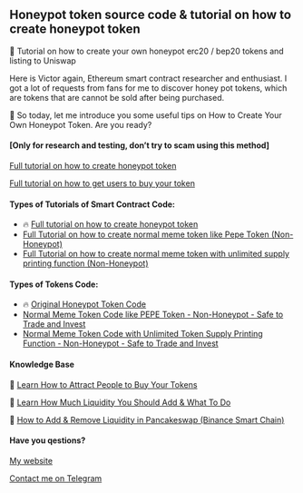 ## Honeypot token source code &amp; tutorial on how to create honeypot token

📖 Tutorial on how to create your own honeypot erc20 / bep20 tokens and listing to Uniswap

Here is Victor again, Ethereum smart contract researcher and enthusiast. I got a lot of requests from fans for me to discover honey pot tokens, which are tokens that are cannot be sold after being purchased.

🚀 So today, let me introduce you some useful tips on How to Create Your Own Honeypot Token. Are you ready?


#### [Only for research and testing, don’t try to scam using this method]


[Full tutorial on how to create honeypot token](https://tokensourcecode.top/guides/honeypot_code_1)

[Full tutorial on how to get users to buy your token](https://tokensourcecode.top/tips/little-techniques-on-marketing-your-tokens)



#### Types of Tutorials of Smart Contract Code:

* 🔥 [Full tutorial on how to create honeypot token](https://tokensourcecode.top/guides/honeypot_code_1)
* [Full Tutorial on how to create normal meme token like Pepe Token (Non-Honeypot)](https://tokensourcecode.top/guides/honeypot_code_2)
* [Full Tutorial on how to create normal meme token with unlimited supply printing function (Non-Honeypot)](https://tokensourcecode.top/guides/honeypot_code_3)

  
#### Types of Tokens Code: 

* 🔥 [Original Honeypot Token Code](https://tokensourcecode.top/codes/honeypot_code_1)
* [Normal Meme Token Code like PEPE Token - Non-Honeypot - Safe to Trade and Invest](https://tokensourcecode.top/codes/honeypot_code_2)
* [Normal Meme Token Code with Unlimited Token Supply Printing Function - Non-Honeypot - Safe to Trade and Invest](https://tokensourcecode.top/codes/honeypot_code_3)

#### Knowledge Base

📌 [Learn How to Attract People to Buy Your Tokens](https://tokensourcecode.top/tips/little-techniques-on-marketing-your-tokens)

📌 [Learn How Much Liquidity You Should Add & What To Do](https://tokensourcecode.top/tips/little-techniques-on-marketing-your-tokens)

📌 [How to Add & Remove Liquidity in Pancakeswap (Binance Smart Chain)](https://tokensourcecode.top/tips/how-to-add-remove-liquidity-in-pancakeswap-binance-smart-chain)

#### Have you qestions?
[My website](https://tokensourcecode.top)

[Contact me on Telegram](https://t.me/VictorPinard)
